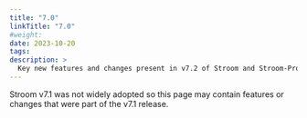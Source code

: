 ```yaml
---
title: "7.0"
linkTitle: "7.0"
#weight:
date: 2023-10-20
tags: 
description: >
  Key new features and changes present in v7.2 of Stroom and Stroom-Proxy.
---
```


Stroom v7.1 was not widely adopted so this page may contain features or changes that were part of the v7.1 release.

